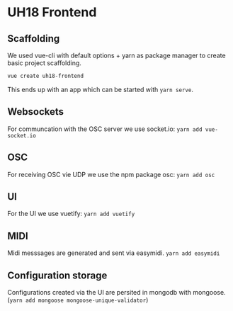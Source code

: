 # UH18 Frontend

## Scaffolding

We used vue-cli with default options + yarn as package manager to create basic project scaffolding.

```bash
vue create uh18-frontend
```

This ends up with an app which can be started with `yarn serve`.

## Websockets

For communcation with the OSC server we use socket.io: `yarn add vue-socket.io`

## OSC

For receiving OSC vie UDP we use the npm package osc: `yarn add osc`

## UI

For the UI we use vuetify: `yarn add vuetify`

## MIDI

Midi messsages are generated and sent via easymidi. `yarn add easymidi`

## Configuration storage

Configurations created via the UI are persited in mongodb with mongoose. (`yarn add mongoose mongoose-unique-validator`)
